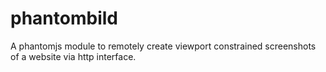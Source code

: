 phantombild
===========

A phantomjs module to remotely create viewport constrained screenshots of a website via http interface. 
